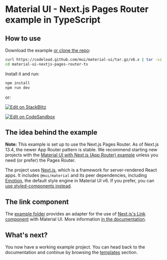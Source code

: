 # Material UI - Next.js Pages Router example in TypeScript

## How to use

Download the example [or clone the repo](https://github.com/mui/material-ui):

<!-- #default-branch-switch -->

```bash
curl https://codeload.github.com/mui/material-ui/tar.gz/v6.x | tar -xz --strip=2  material-ui-v6.x/examples/material-ui-nextjs-pages-router-ts
cd material-ui-nextjs-pages-router-ts
```

Install it and run:

```bash
npm install
npm run dev
```

or:

<!-- #default-branch-switch -->

[![Edit on StackBlitz](https://developer.stackblitz.com/img/open_in_stackblitz.svg)](https://stackblitz.com/github/mui/material-ui/tree/v6.x/examples/material-ui-nextjs-pages-router-ts)

[![Edit on CodeSandbox](https://codesandbox.io/static/img/play-codesandbox.svg)](https://codesandbox.io/p/sandbox/github/mui/material-ui/tree/v6.x/examples/material-ui-nextjs-pages-router-ts)

## The idea behind the example

**Note:** This example is set up to use the Next.js Pages Router.
As of Next.js 13.4, the newer App Router pattern is stable.
We recommend starting new projects with the [Material UI with Next.js (App Router) example](https://github.com/mui/material-ui/tree/v6.x/examples/material-ui-nextjs-ts) unless you need (or prefer) the Pages Router.

The project uses [Next.js](https://github.com/vercel/next.js), which is a framework for server-rendered React apps.
It includes `@mui/material` and its peer dependencies, including [Emotion](https://emotion.sh/docs/introduction), the default style engine in Material UI v6.
If you prefer, you can [use styled-components instead](https://mui.com/material-ui/integrations/interoperability/#styled-components).

## The link component

The [example folder](https://github.com/mui/material-ui/tree/HEAD/examples/material-ui-nextjs-pages-router-ts) provides an adapter for the use of [Next.js's Link component](https://nextjs.org/docs/pages/api-reference/components/link) with Material UI.
More information [in the documentation](https://mui.com/material-ui/integrations/routing/#next-js-pages-router).

## What's next?

<!-- #default-branch-switch -->

You now have a working example project.
You can head back to the documentation and continue by browsing the [templates](https://mui.com/material-ui/getting-started/templates/) section.

